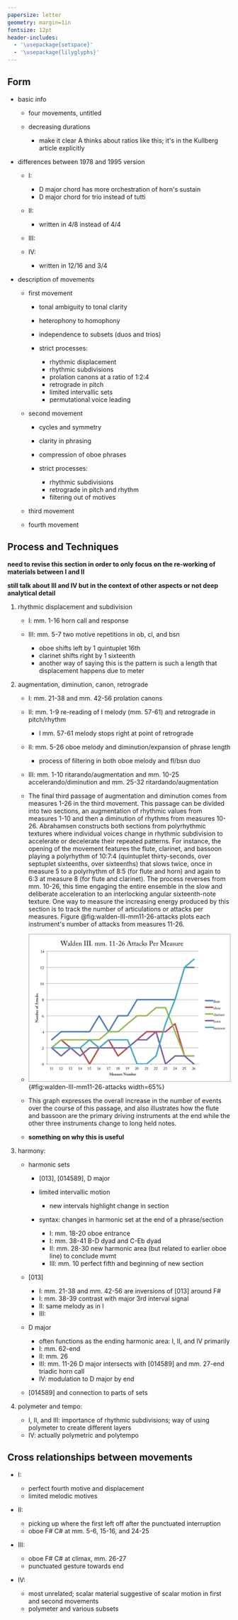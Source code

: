 ```yaml
---
papersize: letter
geometry: margin=1in
fontsize: 12pt
header-includes:
  - '\usepackage{setspace}'
  - '\usepackage{lilyglyphs}'
---
```


## Form

- basic info

    - four movements, untitled
    - decreasing durations

        - make it clear A thinks about ratios like this; it's in the Kullberg article explicitly

- differences between 1978 and 1995 version

    - I:

        - D major chord has more orchestration of horn's sustain
        - D major chord for trio instead of tutti

    - II:

        - written in 4/8 instead of 4/4

    - III:

    - IV:

        - written in 12/16 and 3/4

- description of movements

    - first movement

        - tonal ambiguity to tonal clarity
        - heterophony to homophony
        - independence to subsets (duos and trios)
        - strict processes:

            - rhythmic displacement
            - rhythmic subdivisions
            - prolation canons at a ratio of 1:2:4
            - retrograde in pitch
            - limited intervallic sets
            - permutational voice leading

    - second movement

        - cycles and symmetry
        - clarity in phrasing
        - compression of oboe phrases
        - strict processes:

            - rhythmic subdivisions
            - retrograde in pitch and rhythm
            - filtering out of motives

    - third movement

    - fourth movement

## Process and Techniques

**need to revise this section in order to only focus on the re-working of materials between I and II**

**still talk about III and IV but in the context of other aspects or not deep analytical detail**

1. rhythmic displacement and subdivision

    - I: mm. 1-16 horn call and response
    - III: mm. 5-7 two motive repetitions in ob, cl, and bsn

        - oboe shifts left by 1 quintuplet 16th
        - clarinet shifts right by 1 sixteenth
        - another way of saying this is the pattern is such a length that displacement happens due to meter

2. augmentation, diminution, canon, retrograde

    - I: mm. 21-38 and mm. 42-56 prolation canons
    - II: mm. 1-9 re-reading of I melody (mm. 57-61) and retrograde in pitch/rhythm

        - I mm. 57-61 melody stops right at point of retrograde

    - II: mm. 5-26 oboe melody and diminution/expansion of phrase length

        - process of filtering in both oboe melody and fl/bsn duo

    - III: mm. 1-10 ritarando/augmentation and mm. 10-25 accelerando/diminution and mm. 25-32 ritardando/augmentation

    - The final third passage of augmentation and diminution comes from measures 1-26 in the third movement. This passage can be divided into two sections, an augmentation of rhythmic values from measures 1-10 and then a diminution of rhythms from measures 10-26. Abrahamsen constructs both sections from polyrhythmic textures where individual voices change in rhythmic subdivision to accelerate or decelerate their repeated patterns. For instance, the opening of the movement features the flute, clarinet, and bassoon playing a polyrhythm of 10:7:4 (quintuplet thirty-seconds, over septuplet sixteenths, over sixteenths) that slows twice, once in measure 5 to a polyrhythm of 8:5 (for flute and horn) and again to 6:3 at measure 8 (for flute and clarinet). The process reverses from mm. 10-26, this time engaging the entire ensemble in the slow and deliberate acceleration to an interlocking angular sixteenth-note texture. One way to measure the increasing energy produced by this section is to track the number of articulations or attacks per measures. Figure @fig:walden-III-mm11-26-attacks plots each instrument's number of attacks from measures 11-26.

    - ![*Walden* III mm. 11-26 attacks per measure](../figures/walden-III-mm11-26-attacks.png){#fig:walden-III-mm11-26-attacks width=65%}

    - This graph expresses the overall increase in the number of events over the course of this passage, and also illustrates how the flute and bassoon are the primary driving instruments at the end while the other three instruments change to long held notes.

    - **something on why this is useful**

3. harmony:

    - harmonic sets

        - [013], [014589], D major
        - limited intervallic motion

            - new intervals highlight change in section

        - syntax: changes in harmonic set at the end of a phrase/section

            - I: mm. 18-20 oboe entrance
            - I: mm. 38-41 B-D dyad and C-Eb dyad
            - II: mm. 28-30 new harmonic area (but related to earlier oboe line) to conclude mvmt
            - III: mm. 10 perfect fifth and beginning of new section

    - [013]

        - I: mm. 21-38 and mm. 42-56 are inversions of [013] around F#
        - I: mm. 38-39 contrast with major 3rd interval signal
        - II: same melody as in I
        - III:

    - D major

        - often functions as the ending harmonic area: I, II, and IV primarily
        - I: mm. 62-end
        - II: mm. 26
        - III: mm. 11-26 D major intersects with [014589] and mm. 27-end triadic horn call
        - IV: modulation to D major by end

    - [014589] and connection to parts of sets

4. polymeter and tempo:

    - I, II, and III: importance of rhythmic subdivisions; way of using polymeter to create different layers
    - IV: actually polymetric and polytempo

## Cross relationships between movements

- I:

    - perfect fourth motive and displacement
    - limited melodic motives

- II:

    - picking up where the first left off after the punctuated interruption
    - oboe F# C# at mm. 5-6, 15-16, and 24-25

- III:

    - oboe F# C# at climax, mm. 26-27
    - punctuated gesture towards end

- IV:

    - most unrelated; scalar material suggestive of scalar motion in first and second movements
    - polymeter and various subsets
